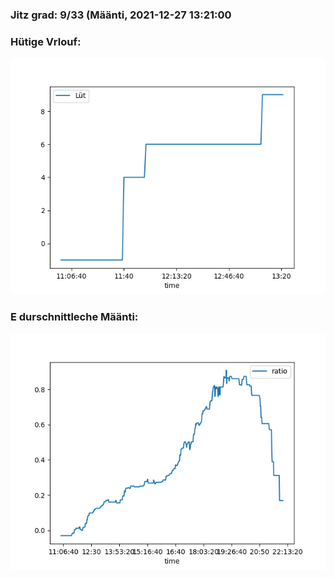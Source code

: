 ### Jitz grad: 9/33 (Määnti, 2021-12-27 13:21:00

### Hütige Vrlouf:
![Graph](Today.png)

### E durschnittleche Määnti:
![Graph](Määnti.png)